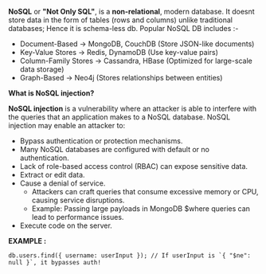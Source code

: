 **NoSQL** or **"Not Only SQL"**, is a **non-relational**, modern database.
It doesnt store data in the form of tables (rows and columns) unlike traditional databases; Hence it is schema-less db.
Popular NoSQL DB includes :-
 - Document-Based → MongoDB, CouchDB (Store JSON-like documents)
 - Key-Value Stores → Redis, DynamoDB (Use key-value pairs)
 - Column-Family Stores → Cassandra, HBase (Optimized for large-scale data storage)
 - Graph-Based → Neo4j (Stores relationships between entities)

**What is NoSQL injection?**

**NoSQL injection** is a vulnerability where an attacker is able to interfere with the queries that an application makes to a NoSQL database. NoSQL injection may enable an attacker to:
 - Bypass authentication or protection mechanisms.
  - Many NoSQL databases are configured with default or no authentication.
  - Lack of role-based access control (RBAC) can expose sensitive data.
 - Extract or edit data.
 - Cause a denial of service.
   - Attackers can craft queries that consume excessive memory or CPU, causing service disruptions.
   - Example: Passing large payloads in MongoDB $where queries can lead to performance issues.
 - Execute code on the server.

**EXAMPLE :**
```
db.users.find({ username: userInput }); // If userInput is `{ "$ne": null }`, it bypasses auth!
```
